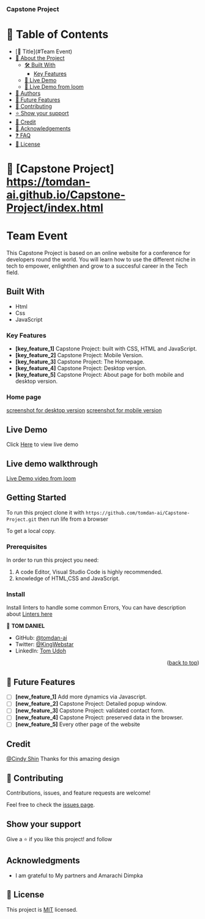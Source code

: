 
<h3 id = "readme-top"><b>Capstone Project </b></h3>
<!-- TABLE OF CONTENTS -->

# 📗 Table of Contents
- [📖 Title](#Team Event)
- [📖 About the Project](#about-project)
  - [🛠 Built With](#built-with)
    - [Key Features](#key-features)
  - [🚀 Live Demo](#live-demo)
  - [🚀 Live Demo from loom](#Live-Loom-demo)
- [👥 Authors](#authors)
- [🔭 Future Features](#future-features)
- [🤝 Contributing](#contributing)
- [⭐️ Show your support](#support)
- [🙏 Credit](#Credit)
- [🙏 Acknowledgements](#acknowledgements)
- [❓ FAQ](#faq)
- [📝 License](#license)


<!-- PROJECT DESCRIPTION -->

# 📖 [Capstone Project] <a name="about-project">https://tomdan-ai.github.io/Capstone-Project/index.html</a>



# Team Event
This Capstone Project is based on an online website for a conference for developers round the world. 
 You will learn how to use the different niche in tech to empower, enlighthen and grow to a succesful career in the Tech field. 

## Built With

- Html
- Css
- JavaScript

### Key Features <a name="key-features">
- **[key_feature_1]** Capstone Project: built with CSS, HTML and JavaScript.
- **[key_feature_2]** Capstone Project: Mobile Version.
- **[key_feature_3]** Capstone Project: The Homepage.
- **[key_feature_4]** Capstone Project: Desktop version.
- **[key_feature_5]** Capstone Project: About page for both mobile and desktop version.


### Home page

[screenshot for desktop version](./img/desktop-screen-shot.png) 
[screenshot for mobile version](./img/mobile-screen-shot.png)

## Live Demo

Click <a href="https://tomdan-ai.github.io/Capstone-Project/index.html">Here</a> to view live demo

## Live demo walkthrough
 
[Live Demo video from loom ](https://www.loom.com/share/76a3bfdeabaf40169fecb6fe5a9545cc)

## Getting Started

To run this project clone it with `https://github.com/tomdan-ai/Capstone-Project.git`
then run life from a browser

To get a local copy.

### Prerequisites
In order to run this project you need:

1. A code Editor, Visual Studio Code is highly recommended.
2. knowledge of HTML,CSS and JavaScript.

### Install

Install linters to handle some common Errors, You can have description about [Linters here](https://github.com/microverseinc/linters-config)

👤 **TOM DANIEL**

- GitHub: [@tomdan-ai](https://github.com/tomdan-ai)
- Twitter: [@KingWebstar](https://twitter.com/tomudoh1)
- LinkedIn: [Tom Udoh](https://linkedin.com/in/https://www.linkedin.com/in/tom-udoh-a89046256/)

<p align="right">(<a href="#readme-top">back to top</a>)</p>

<!-- FUTURE FEATURES -->

## 🔭 Future Features <a name="future-features"></a>

- [ ] **[new_feature_1]** Add more dynamics via Javascript.
- [ ] **[new_feature_2]** Capstone Project: Detailed popup window.
- [ ] **[new_feature_3]** Capstone Project: validated contact form.
- [ ] **[new_feature_4]** Capstone Project: preserved data in the browser.
- [ ] **[new_feature_5]** Every other page of the website

## Credit

[@Cindy Shin](https://www.behance.net/adagio07) Thanks for this amazing design

## 🤝 Contributing

Contributions, issues, and feature requests are welcome!

Feel free to check the [issues page](https://github.com/tomdan-ai/Capstone-Project/issues).

## Show your support

Give a ⭐️ if you like this project! and follow

## Acknowledgments

- I am grateful to My partners and Amarachi Dimpka

## 📝 License

This project is [MIT](./MIT.md) licensed.
